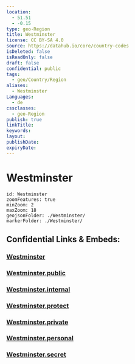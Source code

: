 ```yaml
---
location:
  - 51.51
  - -0.15
type: geo-Region
title: Westminster
license: CC BY-SA 4.0
source: https://datahub.io/core/country-codes
isDeleted: false
isReadOnly: false
draft: false
confidential: public
tags:
  - geo/Country/Region
aliases:
  - Westminster
Languages:
  - de
cssclasses:
  - geo-Region
publish: true
linkTitle:
keywords:
layout:
publishDate:
expiryDate:
---
```


# Westminster

```leaflet
id: Westminster
zoomFeatures: true 
minZoom: 2 
maxZoom: 18
geojsonFolder: ./Westminster/
markerFolder: ./Westminster/
```


## Confidential Links & Embeds: 

### [Westminster](/_Standards/Earth/Continent/Europe/Europe~North/UK/England/Regions~England/London,Greater/cities~GreaterLondon/Westminster.md) 

### [Westminster.public](/_public/Earth/Continent/Europe/Europe~North/UK/England/Regions~England/London,Greater/cities~GreaterLondon/Westminster.public.md) 

### [Westminster.internal](/_internal/Earth/Continent/Europe/Europe~North/UK/England/Regions~England/London,Greater/cities~GreaterLondon/Westminster.internal.md) 

### [Westminster.protect](/_protect/Earth/Continent/Europe/Europe~North/UK/England/Regions~England/London,Greater/cities~GreaterLondon/Westminster.protect.md) 

### [Westminster.private](/_private/Earth/Continent/Europe/Europe~North/UK/England/Regions~England/London,Greater/cities~GreaterLondon/Westminster.private.md) 

### [Westminster.personal](/_personal/Earth/Continent/Europe/Europe~North/UK/England/Regions~England/London,Greater/cities~GreaterLondon/Westminster.personal.md) 

### [Westminster.secret](/_secret/Earth/Continent/Europe/Europe~North/UK/England/Regions~England/London,Greater/cities~GreaterLondon/Westminster.secret.md)

